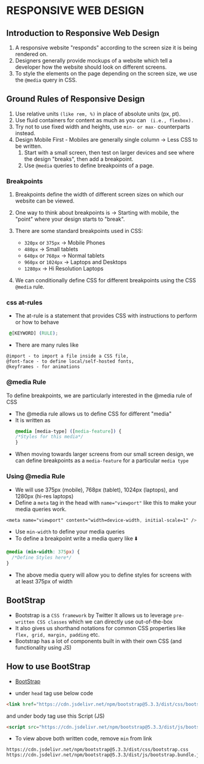 # RESPONSIVE WEB DESIGN

## Introduction to Responsive Web Design

1. A responsive website "responds" according to the screen size it is being rendered on.
2. Designers generally provide mockups of a website which tell a developer how the website should look on different screens.
3. To style the elements on the page depending on the screen size, we use the ``` @media ``` query in CSS.

## Ground Rules of Responsive Design

1. Use relative units ``` (like rem, %) ``` in place of absolute units (px, pt).
2. Use fluid containers for content as much as you can ``` (i.e., flexbox).```
3. Try not to use fixed width and heights, use ``` min- or max- ``` counterparts instead.
4. Design Mobile First - Mobiles are generally single column → Less CSS to be written.
   1. Start with a small screen, then test on larger devices and see where the design "breaks", then add a breakpoint.
   2. Use ``` @media ``` queries to define breakpoints of a page.

### Breakpoints

1. Breakpoints define the width of different screen sizes on which our website can be viewed.
2. One way to think about breakpoints is → Starting with mobile, the "point" where your design starts to "break".
3. There are some standard breakpoints used in CSS:

   - `320px` or `375px`  -> Mobile Phones
   - `480px`             -> Small tablets
   - `640px` or `768px`  -> Normal tablets
   - `960px` or `1024px` -> Laptops and Desktops
   - `1280px`            -> Hi Resolution Laptops

4. We can conditionally define CSS for different breakpoints using the CSS ` @media ` rule.


### css at-rules

- The at-rule is a statement that provides CSS with instructions to perform or how to behave
```css
 @[KEYWORD] (RULE); 
```
- There are many rules like 
``` 
@import - to import a file inside a CSS file, 
@font-face - to define local/self-hosted fonts, 
@keyframes - for animations
```

### @media Rule

To define breakpoints, we are particularly interested in the @media rule of CSS
- The @media rule allows us to define CSS for different "media"
- It is written as
    ```css
    @media [media-type] ([media-feature]) { 
    /*Styles for this media*/
    }
    ```
- When moving towards larger screens from our small screen design, we can define breakpoints as a `media-feature` for a particular `media type`

### Using @media Rule
- We will use 375px (mobile), 768px (tablet), 1024px (laptops), and 1280px (hi-res laptops)
- Define a `meta` tag in the head with `name="viewport"` like this to make your media queries work.
```css
<meta name="viewport" content="width=device-width, initial-scale=1" />
```
- Use `min-width` to define your media queries
- To define a breakpoint write a media query like ⬇️
```css
@media (min-width: 375px) {
  /*Define Styles here*/
}
```
- The above media query will allow you to define styles for screens with at least 375px of width

## BootStrap

- Bootstrap is a `CSS framework` by Twitter
It allows us to leverage `pre-written CSS classes` which we can directly use out-of-the-box
- It also gives us shorthand notations for common CSS properties like `flex, grid, margin, padding` etc.
- Bootstrap has a lot of components built in with their own CSS (and functionality using JS)

## How to use BootStrap

- [BootStrap](https://getbootstrap.com/)

- under `head` tag use below code
```HTML
<link href="https://cdn.jsdelivr.net/npm/bootstrap@5.3.3/dist/css/bootstrap.min.css" rel="stylesheet">
```
and under body tag use this Script (JS)
```HTML
<script src="https://cdn.jsdelivr.net/npm/bootstrap@5.3.3/dist/js/bootstrap.bundle.min.js"></script>
```

- To view above both written code, remove `min` from link 
```
https://cdn.jsdelivr.net/npm/bootstrap@5.3.3/dist/css/bootstrap.css
https://cdn.jsdelivr.net/npm/bootstrap@5.3.3/dist/js/bootstrap.bundle.js
```